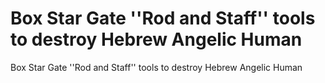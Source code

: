 # Box Star Gate ''Rod and Staff'' tools to destroy Hebrew Angelic Human

Box Star Gate ''Rod and Staff'' tools to destroy Hebrew Angelic Human